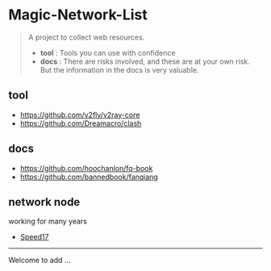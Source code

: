 # Magic-Network-List

> A project to collect web resources.
>
> * **tool** : Tools you can use with confidence
> * **docs** : There are risks involved, and these are at your own risk. But the information in the docs is very valuable.

## tool

* https://github.com/v2fly/v2ray-core
* https://github.com/Dreamacro/clash

## docs

* https://github.com/hoochanlon/fq-book
* https://github.com/bannedbook/fanqiang

## network node

working for many years

* [Speed17](https://fxyjs.fun/#/register?code=PSsfxrd7)

***

Welcome to add ...
